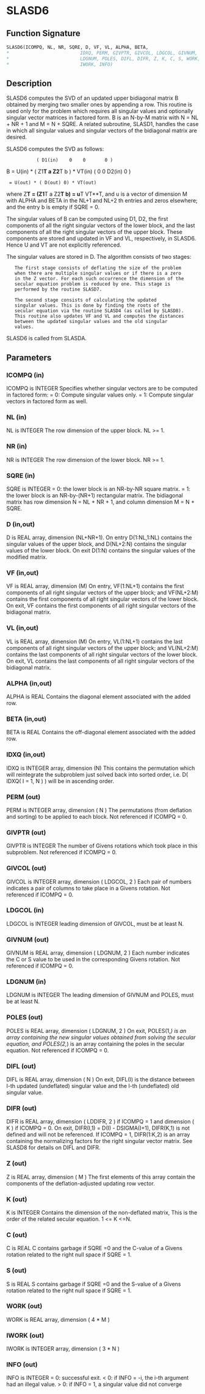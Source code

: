 # SLASD6

## Function Signature

```fortran
SLASD6(ICOMPQ, NL, NR, SQRE, D, VF, VL, ALPHA, BETA,
*                          IDXQ, PERM, GIVPTR, GIVCOL, LDGCOL, GIVNUM,
*                          LDGNUM, POLES, DIFL, DIFR, Z, K, C, S, WORK,
*                          IWORK, INFO)
```

## Description


 SLASD6 computes the SVD of an updated upper bidiagonal matrix B
 obtained by merging two smaller ones by appending a row. This
 routine is used only for the problem which requires all singular
 values and optionally singular vector matrices in factored form.
 B is an N-by-M matrix with N = NL + NR + 1 and M = N + SQRE.
 A related subroutine, SLASD1, handles the case in which all singular
 values and singular vectors of the bidiagonal matrix are desired.

 SLASD6 computes the SVD as follows:

               ( D1(in)    0    0       0 )
   B = U(in) * (   Z1**T   a   Z2**T    b ) * VT(in)
               (   0       0   D2(in)   0 )

     = U(out) * ( D(out) 0) * VT(out)

 where Z**T = (Z1**T a Z2**T b) = u**T VT**T, and u is a vector of dimension M
 with ALPHA and BETA in the NL+1 and NL+2 th entries and zeros
 elsewhere; and the entry b is empty if SQRE = 0.

 The singular values of B can be computed using D1, D2, the first
 components of all the right singular vectors of the lower block, and
 the last components of all the right singular vectors of the upper
 block. These components are stored and updated in VF and VL,
 respectively, in SLASD6. Hence U and VT are not explicitly
 referenced.

 The singular values are stored in D. The algorithm consists of two
 stages:

       The first stage consists of deflating the size of the problem
       when there are multiple singular values or if there is a zero
       in the Z vector. For each such occurrence the dimension of the
       secular equation problem is reduced by one. This stage is
       performed by the routine SLASD7.

       The second stage consists of calculating the updated
       singular values. This is done by finding the roots of the
       secular equation via the routine SLASD4 (as called by SLASD8).
       This routine also updates VF and VL and computes the distances
       between the updated singular values and the old singular
       values.

 SLASD6 is called from SLASDA.

## Parameters

### ICOMPQ (in)

ICOMPQ is INTEGER Specifies whether singular vectors are to be computed in factored form: = 0: Compute singular values only. = 1: Compute singular vectors in factored form as well.

### NL (in)

NL is INTEGER The row dimension of the upper block. NL >= 1.

### NR (in)

NR is INTEGER The row dimension of the lower block. NR >= 1.

### SQRE (in)

SQRE is INTEGER = 0: the lower block is an NR-by-NR square matrix. = 1: the lower block is an NR-by-(NR+1) rectangular matrix. The bidiagonal matrix has row dimension N = NL + NR + 1, and column dimension M = N + SQRE.

### D (in,out)

D is REAL array, dimension (NL+NR+1). On entry D(1:NL,1:NL) contains the singular values of the upper block, and D(NL+2:N) contains the singular values of the lower block. On exit D(1:N) contains the singular values of the modified matrix.

### VF (in,out)

VF is REAL array, dimension (M) On entry, VF(1:NL+1) contains the first components of all right singular vectors of the upper block; and VF(NL+2:M) contains the first components of all right singular vectors of the lower block. On exit, VF contains the first components of all right singular vectors of the bidiagonal matrix.

### VL (in,out)

VL is REAL array, dimension (M) On entry, VL(1:NL+1) contains the last components of all right singular vectors of the upper block; and VL(NL+2:M) contains the last components of all right singular vectors of the lower block. On exit, VL contains the last components of all right singular vectors of the bidiagonal matrix.

### ALPHA (in,out)

ALPHA is REAL Contains the diagonal element associated with the added row.

### BETA (in,out)

BETA is REAL Contains the off-diagonal element associated with the added row.

### IDXQ (in,out)

IDXQ is INTEGER array, dimension (N) This contains the permutation which will reintegrate the subproblem just solved back into sorted order, i.e. D( IDXQ( I = 1, N ) ) will be in ascending order.

### PERM (out)

PERM is INTEGER array, dimension ( N ) The permutations (from deflation and sorting) to be applied to each block. Not referenced if ICOMPQ = 0.

### GIVPTR (out)

GIVPTR is INTEGER The number of Givens rotations which took place in this subproblem. Not referenced if ICOMPQ = 0.

### GIVCOL (out)

GIVCOL is INTEGER array, dimension ( LDGCOL, 2 ) Each pair of numbers indicates a pair of columns to take place in a Givens rotation. Not referenced if ICOMPQ = 0.

### LDGCOL (in)

LDGCOL is INTEGER leading dimension of GIVCOL, must be at least N.

### GIVNUM (out)

GIVNUM is REAL array, dimension ( LDGNUM, 2 ) Each number indicates the C or S value to be used in the corresponding Givens rotation. Not referenced if ICOMPQ = 0.

### LDGNUM (in)

LDGNUM is INTEGER The leading dimension of GIVNUM and POLES, must be at least N.

### POLES (out)

POLES is REAL array, dimension ( LDGNUM, 2 ) On exit, POLES(1,*) is an array containing the new singular values obtained from solving the secular equation, and POLES(2,*) is an array containing the poles in the secular equation. Not referenced if ICOMPQ = 0.

### DIFL (out)

DIFL is REAL array, dimension ( N ) On exit, DIFL(I) is the distance between I-th updated (undeflated) singular value and the I-th (undeflated) old singular value.

### DIFR (out)

DIFR is REAL array, dimension ( LDDIFR, 2 ) if ICOMPQ = 1 and dimension ( K ) if ICOMPQ = 0. On exit, DIFR(I,1) = D(I) - DSIGMA(I+1), DIFR(K,1) is not defined and will not be referenced. If ICOMPQ = 1, DIFR(1:K,2) is an array containing the normalizing factors for the right singular vector matrix. See SLASD8 for details on DIFL and DIFR.

### Z (out)

Z is REAL array, dimension ( M ) The first elements of this array contain the components of the deflation-adjusted updating row vector.

### K (out)

K is INTEGER Contains the dimension of the non-deflated matrix, This is the order of the related secular equation. 1 <= K <=N.

### C (out)

C is REAL C contains garbage if SQRE =0 and the C-value of a Givens rotation related to the right null space if SQRE = 1.

### S (out)

S is REAL S contains garbage if SQRE =0 and the S-value of a Givens rotation related to the right null space if SQRE = 1.

### WORK (out)

WORK is REAL array, dimension ( 4 * M )

### IWORK (out)

IWORK is INTEGER array, dimension ( 3 * N )

### INFO (out)

INFO is INTEGER = 0: successful exit. < 0: if INFO = -i, the i-th argument had an illegal value. > 0: if INFO = 1, a singular value did not converge

